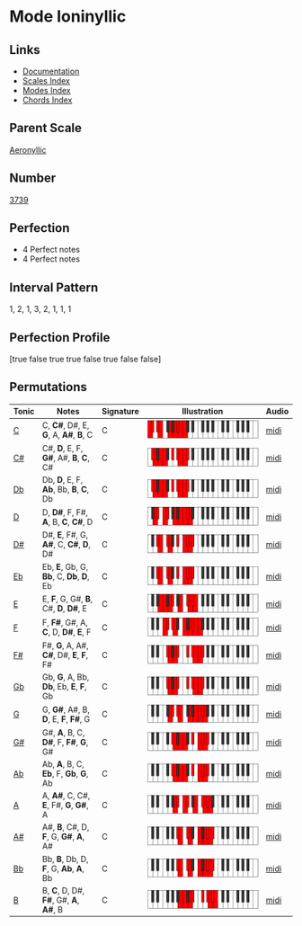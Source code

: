 # Mode Ioninyllic

## Links

- [Documentation](index.md)
- [Scales Index](Scales.md)
- [Modes Index](Modes.md)
- [Chords Index](Chords.md)

## Parent Scale

[Aeronyllic](ScaleAeronyllic.md)

## Number

[3739](https://ianring.com/musictheory/scales/3739)

## Perfection

- 4 Perfect notes
- 4 Perfect notes

## Interval Pattern

1, 2, 1, 3, 2, 1, 1, 1

## Perfection Profile

[true false true true false true false false]

## Permutations

| Tonic | Notes | Signature | Illustration | Audio |
|-------|-------|-----------|--------------|-------|
| [C](ModeCNaturalIoninyllic.md) | C, **C#**, D#, E, **G**, A, **A#**, **B**, C | C | ![CNaturalIoninyllic](ModeCNaturalIoninyllic.png) | [midi](https://github.com/edipermadi/music/blob/main/docs/ModeCNaturalIoninyllic.mid?raw=true) |
| [C#](ModeCSharpIoninyllic.md) | C#, **D**, E, F, **G#**, A#, **B**, **C**, C# | C | ![CSharpIoninyllic](ModeCSharpIoninyllic.png) | [midi](https://github.com/edipermadi/music/blob/main/docs/ModeCSharpIoninyllic.mid?raw=true) |
| [Db](ModeDFlatIoninyllic.md) | Db, **D**, E, F, **Ab**, Bb, **B**, **C**, Db | C | ![DFlatIoninyllic](ModeDFlatIoninyllic.png) | [midi](https://github.com/edipermadi/music/blob/main/docs/ModeDFlatIoninyllic.mid?raw=true) |
| [D](ModeDNaturalIoninyllic.md) | D, **D#**, F, F#, **A**, B, **C**, **C#**, D | C | ![DNaturalIoninyllic](ModeDNaturalIoninyllic.png) | [midi](https://github.com/edipermadi/music/blob/main/docs/ModeDNaturalIoninyllic.mid?raw=true) |
| [D#](ModeDSharpIoninyllic.md) | D#, **E**, F#, G, **A#**, C, **C#**, **D**, D# | C | ![DSharpIoninyllic](ModeDSharpIoninyllic.png) | [midi](https://github.com/edipermadi/music/blob/main/docs/ModeDSharpIoninyllic.mid?raw=true) |
| [Eb](ModeEFlatIoninyllic.md) | Eb, **E**, Gb, G, **Bb**, C, **Db**, **D**, Eb | C | ![EFlatIoninyllic](ModeEFlatIoninyllic.png) | [midi](https://github.com/edipermadi/music/blob/main/docs/ModeEFlatIoninyllic.mid?raw=true) |
| [E](ModeENaturalIoninyllic.md) | E, **F**, G, G#, **B**, C#, **D**, **D#**, E | C | ![ENaturalIoninyllic](ModeENaturalIoninyllic.png) | [midi](https://github.com/edipermadi/music/blob/main/docs/ModeENaturalIoninyllic.mid?raw=true) |
| [F](ModeFNaturalIoninyllic.md) | F, **F#**, G#, A, **C**, D, **D#**, **E**, F | C | ![FNaturalIoninyllic](ModeFNaturalIoninyllic.png) | [midi](https://github.com/edipermadi/music/blob/main/docs/ModeFNaturalIoninyllic.mid?raw=true) |
| [F#](ModeFSharpIoninyllic.md) | F#, **G**, A, A#, **C#**, D#, **E**, **F**, F# | C | ![FSharpIoninyllic](ModeFSharpIoninyllic.png) | [midi](https://github.com/edipermadi/music/blob/main/docs/ModeFSharpIoninyllic.mid?raw=true) |
| [Gb](ModeGFlatIoninyllic.md) | Gb, **G**, A, Bb, **Db**, Eb, **E**, **F**, Gb | C | ![GFlatIoninyllic](ModeGFlatIoninyllic.png) | [midi](https://github.com/edipermadi/music/blob/main/docs/ModeGFlatIoninyllic.mid?raw=true) |
| [G](ModeGNaturalIoninyllic.md) | G, **G#**, A#, B, **D**, E, **F**, **F#**, G | C | ![GNaturalIoninyllic](ModeGNaturalIoninyllic.png) | [midi](https://github.com/edipermadi/music/blob/main/docs/ModeGNaturalIoninyllic.mid?raw=true) |
| [G#](ModeGSharpIoninyllic.md) | G#, **A**, B, C, **D#**, F, **F#**, **G**, G# | C | ![GSharpIoninyllic](ModeGSharpIoninyllic.png) | [midi](https://github.com/edipermadi/music/blob/main/docs/ModeGSharpIoninyllic.mid?raw=true) |
| [Ab](ModeAFlatIoninyllic.md) | Ab, **A**, B, C, **Eb**, F, **Gb**, **G**, Ab | C | ![AFlatIoninyllic](ModeAFlatIoninyllic.png) | [midi](https://github.com/edipermadi/music/blob/main/docs/ModeAFlatIoninyllic.mid?raw=true) |
| [A](ModeANaturalIoninyllic.md) | A, **A#**, C, C#, **E**, F#, **G**, **G#**, A | C | ![ANaturalIoninyllic](ModeANaturalIoninyllic.png) | [midi](https://github.com/edipermadi/music/blob/main/docs/ModeANaturalIoninyllic.mid?raw=true) |
| [A#](ModeASharpIoninyllic.md) | A#, **B**, C#, D, **F**, G, **G#**, **A**, A# | C | ![ASharpIoninyllic](ModeASharpIoninyllic.png) | [midi](https://github.com/edipermadi/music/blob/main/docs/ModeASharpIoninyllic.mid?raw=true) |
| [Bb](ModeBFlatIoninyllic.md) | Bb, **B**, Db, D, **F**, G, **Ab**, **A**, Bb | C | ![BFlatIoninyllic](ModeBFlatIoninyllic.png) | [midi](https://github.com/edipermadi/music/blob/main/docs/ModeBFlatIoninyllic.mid?raw=true) |
| [B](ModeBNaturalIoninyllic.md) | B, **C**, D, D#, **F#**, G#, **A**, **A#**, B | C | ![BNaturalIoninyllic](ModeBNaturalIoninyllic.png) | [midi](https://github.com/edipermadi/music/blob/main/docs/ModeBNaturalIoninyllic.mid?raw=true) |
